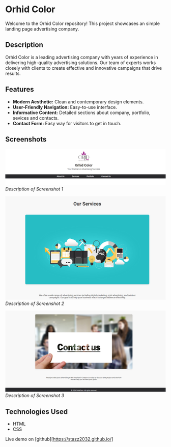 

# Orhid Color

Welcome to the Orhid Color repository! This project showcases an simple landing page advertising company.

## Description

Orhid Color is a leading advertising company with years of experience in delivering high-quality advertising solutions. Our team of experts works closely with clients to create effective and innovative campaigns that drive results.

## Features
- **Modern Aesthetic:** Clean and contemporary design elements.
- **User-Friendly Navigation:** Easy-to-use interface.
- **Informative Content:** Detailed sections about company, portfolio, sevices and contacts. 
- **Contact Form:** Easy way for visitors to get in touch.

## Screenshots

![Screenshot 1](screeshots/1.png)
*Description of Screenshot 1*

![Screenshot 2](screeshots/2.png)
*Description of Screenshot 2*

![Screenshot 3](screeshots/3.png)
*Description of Screenshot 3*

## Technologies Used

- HTML
- CSS

Live demo on [github][https://stazz2032.github.io/]
